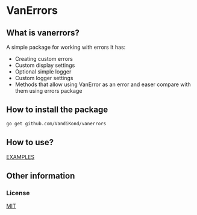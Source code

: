 # VanErrors

## What is vanerrors?

A simple package for working with errors
It has:

- Creating custom errors
- Custom display settings
- Optional simple logger
- Custom logger settings
- Methods that allow using VanError as an error and easer compare with them using errors package

## How to install the package

```bash
go get github.com/VandiKond/vanerrors
```

## How to use?

[EXAMPLES](example_test.go)

## Other information

### License

[MIT](LICENSE)
